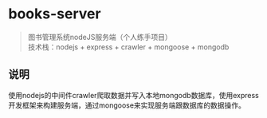 # books-server
> 图书管理系统nodeJS服务端（个人练手项目）  
  技术栈：nodejs + express + crawler + mongoose + mongodb  
## 说明
使用nodejs的中间件crawler爬取数据并写入本地mongodb数据库，使用express开发框架来构建服务端，通过mongoose来实现服务端跟数据库的数据操作。
